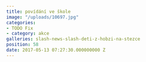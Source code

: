 ```yaml
---
title: povídání ve škole
image: "/uploads/10697.jpg"
categories:
- TODO Fix
- category: akce
galleries: slash-news-slash-deti-z-hobzi-na-stezce
position: 58
date: 2017-05-13 07:27:30.000000000 Z
---
```

